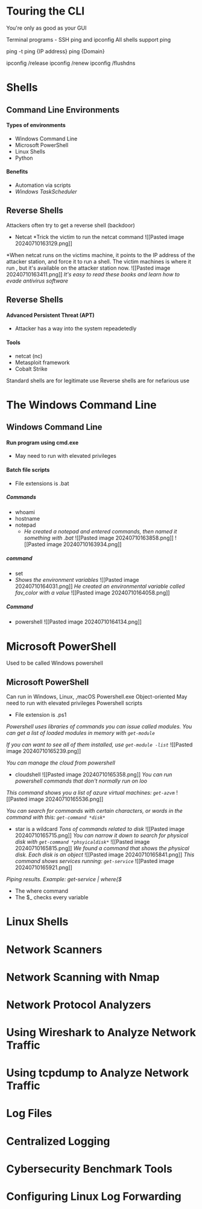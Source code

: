 
# Touring the CLI

You're only as good as your GUI

Terminal programs - SSH
ping and ipconfig
All shells support ping

ping -t
ping {IP address}
ping {Domain}

ipconfig /release
ipconfig /renew
ipconfig /flushdns

# Shells

## Command Line Environments
#### Types of environments
- Windows Command Line
- Microsoft PowerShell
- Linux Shells
- Python

#### Benefits
- Automation via scripts
- *Windows TaskScheduler*

## Reverse Shells
Attackers often try to get a reverse shell (backdoor)
- Netcat
*Trick the victim to run the netcat command
![[Pasted image 20240710163129.png]]

*When netcat runs on the victims machine, it points to the IP address of the attacker station, and force it to run a shell. The victim machines is where it run , but it's available on the attacker station now.
![[Pasted image 20240710163411.png]]
*It's easy to read these books and learn how to evade antivirus software*

## Reverse Shells
#### Advanced Persistent Threat (APT)
- Attacker has a way into the system repeadetedly
#### Tools
- netcat (nc)
- Metasploit framework
- Cobalt Strike

Standard shells are for legitimate use
Reverse shells are for nefarious use

# The Windows Command Line

## Windows Command Line
#### Run program using cmd.exe
- May need to run with elevated privileges

#### Batch file scripts
- File extensions is .bat

##### Commands
- whoami
- hostname
- notepad
	- *He created a notepad and entered commands, then named it something with .bat*
![[Pasted image 20240710163858.png]]
![[Pasted image 20240710163934.png]]

##### command
- set
- *Shows the environment variables*
![[Pasted image 20240710164031.png]]
*He created an environmental variable called fav_color with a value*
![[Pasted image 20240710164058.png]]

##### Command
- powershell
![[Pasted image 20240710164134.png]]

# Microsoft PowerShell
Used to be called Windows powershell

## Microsoft PowerShell
Can run in Windows, Linux, ,macOS
Powershell.exe
Object-oriented
May need to run with elevated privileges
Powershell scripts
- File extension is .ps1

*Powershell uses libraries of commands you can issue called modules. You can get a list of loaded modules in memory with `get-module`*

*If you can want to see all of them installed, use `get-module -list`*
![[Pasted image 20240710165239.png]]

*You can manage the cloud from powershell*
- cloudshell
![[Pasted image 20240710165358.png]]
*You can run powershell commands that don't normally run on loo*

*This command shows you a list of azure virtual machines: `get-azvm`* 
![[Pasted image 20240710165536.png]]

*You can search for commands with certain characters, or words in the command with this: `get-command *disk*`*
- star is a wildcard
*Tons of commands related to disk*
![[Pasted image 20240710165715.png]]
*You can narrow it down to search for physical disk with `get-command *phsyicaldisk*`*
![[Pasted image 20240710165815.png]]
*We found a command that shows the physical disk. Each disk is an object*
![[Pasted image 20240710165841.png]]
*This command shows services running: `get-service`*
![[Pasted image 20240710165921.png]]

*Piping results. Example: get-service | where{$*
- The where command
- The $_ checks every variable

# Linux Shells

# Network Scanners

# Network Scanning with Nmap

# Network Protocol Analyzers

# Using Wireshark to Analyze Network Traffic 

# Using tcpdump to Analyze Network Traffic

# Log Files

# Centralized Logging

# Cybersecurity Benchmark Tools

# Configuring Linux Log Forwarding
